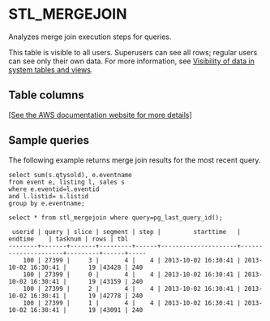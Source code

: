 # STL\_MERGEJOIN<a name="r_STL_MERGEJOIN"></a>

Analyzes merge join execution steps for queries\.

This table is visible to all users\. Superusers can see all rows; regular users can see only their own data\. For more information, see [Visibility of data in system tables and views](c_visibility-of-data.md)\.

## Table columns<a name="r_STL_MERGEJOIN-table-columns"></a>

[\[See the AWS documentation website for more details\]](http://docs.aws.amazon.com/redshift/latest/dg/r_STL_MERGEJOIN.html)

## Sample queries<a name="r_STL_MERGEJOIN-sample-queries"></a>

The following example returns merge join results for the most recent query\. 

```
select sum(s.qtysold), e.eventname
from event e, listing l, sales s
where e.eventid=l.eventid
and l.listid= s.listid
group by e.eventname;

select * from stl_mergejoin where query=pg_last_query_id();
```

```
 userid | query | slice | segment | step |         starttime   |          endtime    | tasknum | rows | tbl
--------+-------+-------+---------+------+---------------------+---------------------+---------+------+-----
    100 | 27399 |     3 |       4 |    4 | 2013-10-02 16:30:41 | 2013-10-02 16:30:41 |      19 |43428 | 240
    100 | 27399 |     0 |       4 |    4 | 2013-10-02 16:30:41 | 2013-10-02 16:30:41 |      19 |43159 | 240
    100 | 27399 |     2 |       4 |    4 | 2013-10-02 16:30:41 | 2013-10-02 16:30:41 |      19 |42778 | 240
    100 | 27399 |     1 |       4 |    4 | 2013-10-02 16:30:41 | 2013-10-02 16:30:41 |      19 |43091 | 240
```